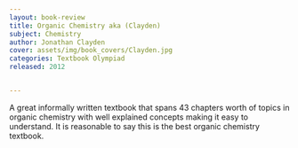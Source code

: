 ```yaml
---
layout: book-review
title: Organic Chemistry aka (Clayden)
subject: Chemistry
author: Jonathan Clayden
cover: assets/img/book_covers/Clayden.jpg
categories: Textbook Olympiad
released: 2012


---
```


A great informally written textbook that spans 43 chapters worth of topics in organic chemistry with well explained concepts making it easy to understand. It is reasonable to say this is the best organic chemistry textbook.